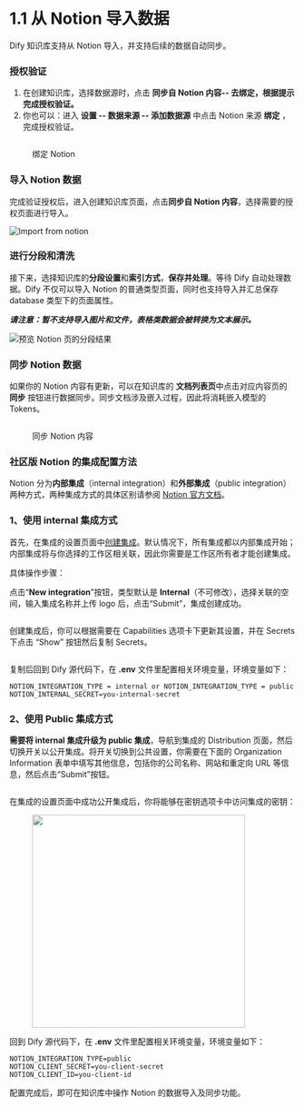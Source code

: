# 1.1 从 Notion 导入数据

Dify 知识库支持从 Notion 导入，并支持后续的数据自动同步。

### 授权验证

1. 在创建知识库，选择数据源时，点击 **同步自 Notion 内容-- 去绑定，根据提示完成授权验证。**
2. 你也可以：进入 **设置 -- 数据来源 -- 添加数据源** 中点击 Notion 来源 **绑定** ，完成授权验证。

<figure><img src="https://assets-docs.dify.ai/2024/12/f1d5bcdcfbd57407e0bce1597df4daad.png" alt=""><figcaption><p>绑定 Notion</p></figcaption></figure>

### 导入 Notion 数据

完成验证授权后，进入创建知识库页面，点击**同步自 Notion 内容**，选择需要的授权页面进行导入。

![Import from notion](https://assets-docs.dify.ai/2025/01/ac130faeb40a59662c2f63b9680d061e.png)

### 进行分段和清洗

接下来，选择知识库的**分段设置**和**索引方式**，**保存并处理**。等待 Dify 自动处理数据。Dify 不仅可以导入 Notion 的普通类型页面，同时也支持导入并汇总保存 database 类型下的页面属性。

_**请注意：暂不支持导入图片和文件，表格类数据会被转换为文本展示。**_

![预览 Notion 页的分段结果](https://assets-docs.dify.ai/2024/12/ab1b1aa690adad153cac0a321b6b7585.png)

### 同步 Notion 数据

如果你的 Notion 内容有更新，可以在知识库的 **文档列表页**中点击对应内容页的 **同步** 按钮进行数据同步。同步文档涉及嵌入过程，因此将消耗嵌入模型的 Tokens。

<figure><img src="https://assets-docs.dify.ai/2024/12/af7cabd98c3aac392819d9041cc408de.png" alt=""><figcaption><p>同步 Notion 内容</p></figcaption></figure>

### 社区版 Notion 的集成配置方法

Notion 分为**内部集成**（internal integration）和**外部集成**（public integration）两种方式，两种集成方式的具体区别请参阅 [Notion 官方文档](https://developers.notion.com/docs/authorization)。

### 1、**使用 internal 集成方式**

首先，在集成的设置页面中[创建集成](https://www.notion.so/my-integrations)。默认情况下，所有集成都以内部集成开始；内部集成将与你选择的工作区相关联，因此你需要是工作区所有者才能创建集成。

具体操作步骤：

点击“**New integration**”按钮，类型默认是 **Internal**（不可修改），选择关联的空间，输入集成名称并上传 logo 后，点击“Submit”，集成创建成功。

<figure><img src="../../../../.gitbook/assets/image (137).png" alt=""><figcaption></figcaption></figure>

创建集成后，你可以根据需要在 Capabilities 选项卡下更新其设置，并在 Secrets 下点击 “Show” 按钮然后复制 Secrets。

<figure><img src="../../../../.gitbook/assets/image (138).png" alt=""><figcaption></figcaption></figure>

复制后回到 Dify 源代码下，在 **.env** 文件里配置相关环境变量，环境变量如下：

```
NOTION_INTEGRATION_TYPE = internal or NOTION_INTEGRATION_TYPE = public
NOTION_INTERNAL_SECRET=you-internal-secret
```

### 2、**使用 Public 集成方式**

**需要将 internal 集成升级为 public 集成**，导航到集成的 Distribution 页面，然后切换开关以公开集成。将开关切换到公共设置，你需要在下面的 Organization Information 表单中填写其他信息，包括你的公司名称、网站和重定向 URL 等信息，然后点击“Submit”按钮。

<figure><img src="../../../../.gitbook/assets/image (139).png" alt=""><figcaption></figcaption></figure>

在集成的设置页面中成功公开集成后，你将能够在密钥选项卡中访问集成的密钥：

<figure><img src="../../../../.gitbook/assets/image (140).png" alt="" width="375"><figcaption></figcaption></figure>

回到 Dify 源代码下，在 **.env** 文件里配置相关环境变量，环境变量如下：

```
NOTION_INTEGRATION_TYPE=public
NOTION_CLIENT_SECRET=you-client-secret
NOTION_CLIENT_ID=you-client-id
```

配置完成后，即可在知识库中操作 Notion 的数据导入及同步功能。
